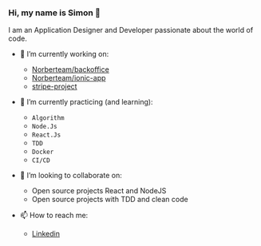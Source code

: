 ### Hi, my name is Simon 👋

I am an Application Designer and Developer passionate about the world of code.


- 🔭 I’m currently working on:

  - [Norberteam/backoffice](https://github.com/Norberteam/backoffice)
  - [Norberteam/ionic-app](https://github.com/Norberteam/backoffice)
  - [stripe-project](https://github.com/Spiquet/stripe-project)

- 🌱 I’m currently practicing (and learning):
  - ``Algorithm`` 
  - ``Node.Js``
  - ``React.Js``
  - ``TDD``
  - ``Docker``
  - ``CI/CD``

- 👯 I’m looking to collaborate on:
  - Open source projects React and NodeJS
  - Open source projects with TDD and clean code

- 📫 How to reach me:
  - [Linkedin](https://www.linkedin.com/in/simonpiquet/)

<!--
- 🤔 I’m looking for help with ...
- 💬 Ask me about ...
- 😄 Pronouns: ...
- ⚡ Fun fact: ...
-->
